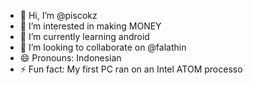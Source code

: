 - 👋 Hi, I’m @piscokz
- 👀 I’m interested in making MONEY
- 🌱 I’m currently learning android
- 💞️ I’m looking to collaborate on @falathin
- 😄 Pronouns: Indonesian
- ⚡ Fun fact: My first PC ran on an Intel ATOM processo
  <!-- - 📫 How to reach me ... -->

<!---
piscokz/piscokz is a ✨ special ✨ repository because its `README.md` (this file) appears on your GitHub profile.
You can click the Preview link to take a look at your changes.
--->
